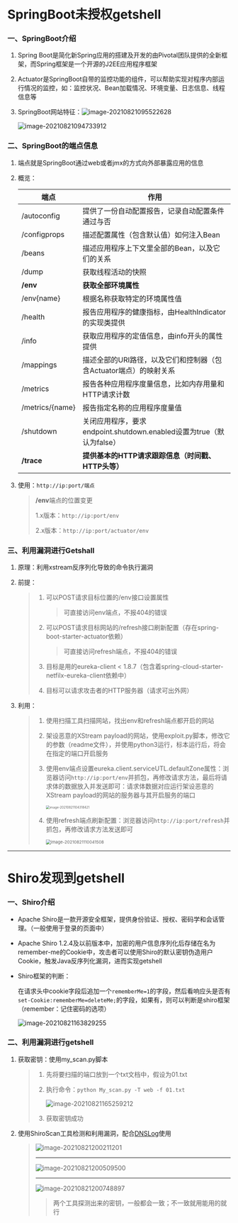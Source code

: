 # SpringBoot未授权getshell

### 一、SpringBoot介绍

1. Spring Boot是简化新Spring应用的搭建及开发的由Pivotal团队提供的全新框架，而Spring框架是一个开源的J2EE应用程序框架

2. Actuator是SpringBoot自带的监控功能的组件，可以帮助实现对程序内部运行情况的监控，如：监控状况、Bean加载情况、环境变量、日志信息、线程信息等

3. SpringBoot网站特征：![image-20210821095522628](../images/Untitled/image-20210821095522628.png)

   ![image-20210821094733912](../images/Untitled/image-20210821094733912.png)

### 二、SpringBoot的端点信息

1.  端点就是SpringBoot通过web或者jmx的方式向外部暴露应用的信息

2. 概览：

   | 端点            | 作用                                                         |
   | --------------- | ------------------------------------------------------------ |
   | /autoconfig     | 提供了一份自动配置报告，记录自动配置条件通过与否             |
   | /configprops    | 描述配置属性（包含默认值）如何注入Bean                       |
   | /beans          | 描述应用程序上下文里全部的Bean，以及它们的关系               |
   | /dump           | 获取线程活动的快照                                           |
   | **/env**        | **获取全部环境属性**                                         |
   | /env{name}      | 根据名称获取特定的环境属性值                                 |
   | /health         | 报告应用程序的健康指标，由HealthIndicator的实现类提供        |
   | /info           | 获取应用程序的定值信息，由info开头的属性提供                 |
   | /mappings       | 描述全部的URI路径，以及它们和控制器（包含Actuator端点）的映射关系 |
   | /metrics        | 报告各种应用程序度量信息，比如内存用量和HTTP请求计数         |
   | /metrics/{name} | 报告指定名称的应用程序度量值                                 |
   | /shutdown       | 关闭应用程序，要求endpoint.shutdown.enabled设置为true（默认为false） |
   | **/trace**      | **提供基本的HTTP请求跟踪信息（时间戳、HTTP头等）**           |

3. 使用：`http://ip:port/端点`

   > **/env**端点的位置变更
   >
   > 1.x版本：`http://ip:port/env`
   >
   > 2.x版本：`http://ip:port/actuator/env`

### 三、利用漏洞进行Getshall

1. 原理：利用xstream反序列化导致的命令执行漏洞

2. 前提：

   > 1. 可以POST请求目标位置的/env接口设置属性
   >
   >    > 可直接访问env端点，不报404的错误
   >
   > 2. 可以POST请求目标网站的/refresh接口刷新配置（存在spring-boot-starter-actuator依赖）
   >
   >    > 可直接访问refresh端点，不报404的错误
   >
   > 3. 目标是用的eureka-client < 1.8.7（包含着spring-cloud-starter-netfilx-eureka-client依赖中）
   >
   > 4. 目标可以请求攻击者的HTTP服务器（请求可出外网）

3. 利用：

   > 1. 使用扫描工具扫描网站，找出env和refresh端点都开启的网站
   >
   > 2. 架设恶意的XStream payload的网站，使用exploit.py脚本，修改它的参数（readme文件），并使用python3运行，标本运行后，将会在指定的端口开启服务
   >
   > 3. 使用env端点设置eureka.client.serviceUTL.defaultZone属性：浏览器访问`http://ip:port/env`并抓包，再修改请求方法，最后将请求体的数据放入并发送即可：请求体数据对应运行架设恶意的XStream payload的网站的服务器与其开启服务的端口
   >
   >    <img src="../images/Untitled/image-20210821104318421.png" alt="image-20210821104318421" style="zoom: 50%;" />
   >
   > 4. 使用refresh端点刷新配置：浏览器访问`http://ip:port/refresh`并抓包，再修改请求方法发送即可
   >
   >    <img src="../images/10_SpringBoot-Shito的漏洞/image-20210821110041508.png" alt="image-20210821110041508" style="zoom: 67%;" />

---

# Shiro发现到getshell

### 一、Shiro介绍

* Apache Shiro是一款开源安全框架，提供身份验证、授权、密码学和会话管理。（一般使用于登录的页面中）

* Apache Shiro 1.2.4及以前版本中，加密的用户信息序列化后存储在名为remember-me的Cookie中，攻击者可以使用Shiro的默认密钥伪造用户Cookie，触发Java反序列化漏洞，进而实现getshell

* Shiro框架的判断：

  在请求头中cookie字段后追加一个`rememberMe=1`的字段，然后看响应头是否有`set-Cookie:rememberMe=deleteMe;`的字段，如果有，则可以判断是shiro框架（remember：记住密码的选项）

  ![image-20210821163829255](../images/10_SpringBoot-Shito的漏洞/image-20210821163829255.png)

### 二、利用漏洞进行getshell

1. 获取密钥：使用my_scan.py脚本

   > 1. 先将要扫描的端口放到一个txt文档中，假设为01.txt
   >
   > 2. 执行命令：`python My_scan.py -T web -f 01.txt `
   >
   >    ![image-20210821165259212](../images/10_SpringBoot-Shito的漏洞/image-20210821165259212.png)
   >
   > 3. 获取密钥成功

2. 使用ShiroScan工具检测和利用漏洞，配合[DNSLog](http://dnslog.cn/)使用

   > ![image-20210821200211201](../images/10_SpringBoot-Shito的漏洞/image-20210821200211201.png)
   >
   > ---
   >
   > ![image-20210821200509500](../images/10_SpringBoot-Shito的漏洞/image-20210821200509500.png)
   >
   > ---
   >
   > ![image-20210821200748897](../images/10_SpringBoot-Shito的漏洞/image-20210821200748897.png)
   >
   > > 两个工具探测出来的密钥，一般都会一致；不一致就用能用的就行



